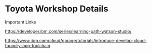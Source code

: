 # Toyota Workshop Details

Important Links 

https://developer.ibm.com/series/learning-path-watson-studio/

https://www.ibm.com/cloud/garage/tutorials/introduce-develop-cloud-foundry-app-toolchain
